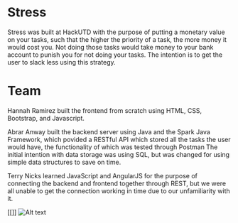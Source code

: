 # Stress
Stress was built at HackUTD with the purpose of putting a monetary value on your tasks, such that the higher the priority of a task, the more money it would cost you. Not doing those tasks would take money to your bank account to punish you for not doing your tasks. The intention is to get the user to slack less using this strategy.

# Team

Hannah Ramirez built the frontend from scratch using HTML, CSS, Bootstrap, and Javascript.

Abrar Anway built the backend server using Java and the Spark Java Framework, which povided a RESTful API which stored all the tasks the user would have, the functionality of which was tested through Postman The initial intention with data storage was using SQL, but was changed for using simple data structures to save on time.

Terry Nicks learned JavaScript and AngularJS for the purpose of connecting the backend and frontend together through REST, but we were all unable to get the connection working in time due to our unfamiliarity with it. 

[[]]
![Alt text](Stress/StressScreenShot.PNG "Screenshot of webpage")
